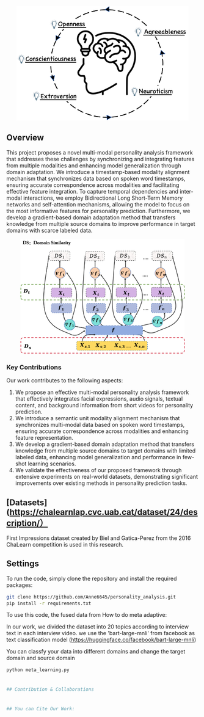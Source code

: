 <p align="center">
    <img src="fig/Big Five Framework.jpg" height="300">
</p>

## Overview
This project proposes a novel multi-modal personality analysis framework that addresses these challenges by synchronizing and integrating features from multiple modalities and enhancing model generalization through domain adaptation. We introduce a timestamp-based modality alignment mechanism that synchronizes data based on spoken word timestamps, ensuring accurate correspondence across modalities and facilitating effective feature integration. To capture temporal dependencies and inter-modal interactions, we employ Bidirectional Long Short-Term Memory networks and self-attention mechanisms, allowing the model to focus on the most informative features for personality prediction. Furthermore, we develop a gradient-based domain adaptation method that transfers knowledge from multiple source domains to improve performance in target domains with scarce labeled data.

<p align="center">
    <img src="fig/domain adaptation.png" height="300">
</p>

### Key Contributions
Our work contributes to the following aspects:
1. We propose an effective multi-modal personality analysis framework that effectively integrates facial expressions, audio signals, textual content, and background information from short videos for personality prediction.
2. We introduce a semantic unit modality alignment mechanism that synchronizes multi-modal data based on spoken word timestamps, ensuring accurate correspondence across modalities and enhancing feature representation.
3. We develop a gradient-based domain adaptation method that transfers knowledge from multiple source domains to target domains with limited labeled data, enhancing model generalization and performance in few-shot learning scenarios.
4.  We validate the effectiveness of our proposed framework through extensive experiments on real-world datasets, demonstrating significant improvements over existing methods in personality prediction tasks.

## [Datasets](https://chalearnlap.cvc.uab.cat/dataset/24/description/）

First Impressions dataset created by Biel and Gatica-Perez from the 2016 ChaLearn competition is used in this research.

## Settings

To run the code, simply clone the repository and install the required packages:

```bash
git clone https://github.com/Anne6645/personality_analysis.git
pip install -r requirements.txt
```

To use this code, the fused data from How to do meta adaptive:
    
 In our work, we divided the dataset into 20 topics according to interview text in each interview video. we use the 'bart-large-mnli' from facebook as text classification model (<https://huggingface.co/facebook/bart-large-mnli>)

You can classfy your data into different domains and change the target domain and source domain

```python
python meta_learning.py


## Contribution & Collaborations


## You can Cite Our Work:
